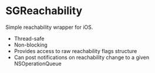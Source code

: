 SGReachability
==============

Simple reachability wrapper for iOS.

* Thread-safe
* Non-blocking
* Provides access to raw reachability flags structure
* Can post notifications on reachability change to a given NSOperationQueue
